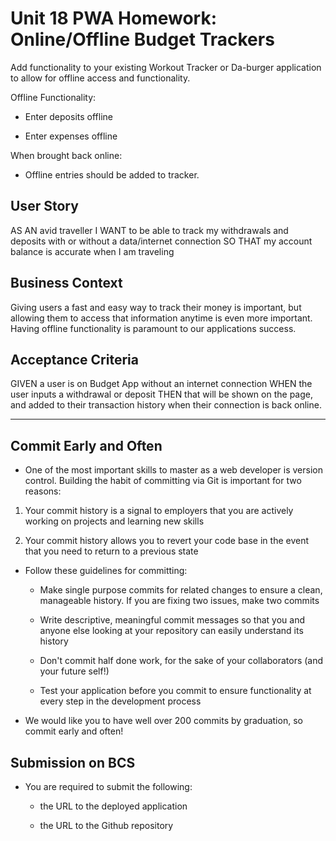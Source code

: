 # Unit 18 PWA Homework: Online/Offline Budget Trackers

Add functionality to your existing Workout Tracker or Da-burger application to allow for offline access and functionality.

Offline Functionality:

- Enter deposits offline

- Enter expenses offline

When brought back online:

- Offline entries should be added to tracker.

## User Story

AS AN avid traveller
I WANT to be able to track my withdrawals and deposits with or without a data/internet connection
SO THAT my account balance is accurate when I am traveling

## Business Context

Giving users a fast and easy way to track their money is important, but allowing them to access that information anytime is even more important. Having offline functionality is paramount to our applications success.

## Acceptance Criteria

GIVEN a user is on Budget App without an internet connection
WHEN the user inputs a withdrawal or deposit
THEN that will be shown on the page, and added to their transaction history when their connection is back online.

---

## Commit Early and Often

- One of the most important skills to master as a web developer is version control. Building the habit of committing via Git is important for two reasons:

1. Your commit history is a signal to employers that you are actively working on projects and learning new skills

2. Your commit history allows you to revert your code base in the event that you need to return to a previous state

- Follow these guidelines for committing:

  - Make single purpose commits for related changes to ensure a clean, manageable history. If you are fixing two issues, make two commits

  - Write descriptive, meaningful commit messages so that you and anyone else looking at your repository can easily understand its history

  - Don't commit half done work, for the sake of your collaborators (and your future self!)

  - Test your application before you commit to ensure functionality at every step in the development process

- We would like you to have well over 200 commits by graduation, so commit early and often!

## Submission on BCS

- You are required to submit the following:

  - the URL to the deployed application

  - the URL to the Github repository
